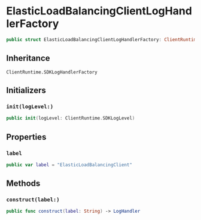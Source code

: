# ElasticLoadBalancingClientLogHandlerFactory

``` swift
public struct ElasticLoadBalancingClientLogHandlerFactory: ClientRuntime.SDKLogHandlerFactory 
```

## Inheritance

`ClientRuntime.SDKLogHandlerFactory`

## Initializers

### `init(logLevel:)`

``` swift
public init(logLevel: ClientRuntime.SDKLogLevel) 
```

## Properties

### `label`

``` swift
public var label = "ElasticLoadBalancingClient"
```

## Methods

### `construct(label:)`

``` swift
public func construct(label: String) -> LogHandler 
```

